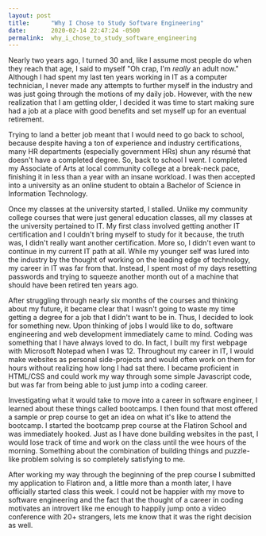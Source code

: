```yaml
---
layout: post
title:      "Why I Chose to Study Software Engineering"
date:       2020-02-14 22:47:24 -0500
permalink:  why_i_chose_to_study_software_engineering
---
```



Nearly two years ago, I turned 30 and, like I assume most people do when they reach that age, I said to myself "Oh crap, I'm *really* an adult now." Although I had spent my last ten years working in IT as a computer technician, I never made any attempts to further myself in the industry and was just going through the motions of my daily job. However, with the new realization that I am getting older, I decided it was time to start making sure had a job at a place with good benefits and set myself up for an eventual retirement.

Trying to land a better job meant that I would need to go back to school, because despite having a ton of experience and industry certifications, many HR departments (especially government HRs) shun any résumé that doesn't have a completed degree. So, back to school I went. I completed my Associate of Arts at local community college at a break-neck pace, finishing it in less than a year with an insane workload. I was then accepted into a university as an online student to obtain a Bachelor of Science in Information Technology. 

Once my classes at the university started, I stalled. Unlike my community college courses that were just general education classes, all my classes at the university pertained to IT. My first class involved getting another IT certification and I couldn't bring myself to study for it because, the truth was, I didn't really want another certification. More so, I didn't even want to continue in my current IT path at all. While my younger self was lured into the industry by the thought of working on the leading edge of technology, my career in IT was far from that. Instead, I spent most of my days resetting passwords and trying to squeeze another month out of a machine that should have been retired ten years ago.  

After struggling through nearly six months of the courses and thinking about my future, it became clear that I wasn't going to waste my time getting a degree for a job that I didn't want to be in. Thus, I decided to look for something new. Upon thinking of jobs I would like to do, software engineering and web development immediately came to mind. Coding was something that I have always loved to do. In fact, I built my first webpage with Microsoft Notepad when I was 12. Throughout my career in IT, I would make websites as personal side-projects and would often work on them for hours without realizing how long I had sat there. I became proficient in HTML/CSS and could work my way through some simple Javascript code, but was far from being able to just jump into a coding career.

Investigating what it would take to move into a career in software engineer, I learned about these things called bootcamps. I then found that most offered a sample or prep course to get an idea on what it's like to attend the bootcamp. I started the bootcamp prep course at the Flatiron School and was immediately hooked. Just as I have done building websites in the past, I would lose track of time and work on the class until the wee hours of the morning. Something about the combination of building things and puzzle-like problem solving is so completely satisfying to me. 

After working my way through the beginning of the prep course I submitted my application to Flatiron and, a little more than a month later, I have officially started class this week. I could not be happier with my move to software engineering and the fact that the thought of a career in coding motivates an introvert like me enough to happily jump onto a video conference with 20+ strangers, lets me know that it was the right decision as well. 
